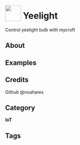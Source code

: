 # <img src="https://raw.githack.com/FortAwesome/Font-Awesome/master/svgs/solid/lightbulb.svg" card_color="#FFFFFF" width="50" height="50" style="vertical-align:bottom"/> Yeelight
Control yeelight bulb with mycroft

## About


## Examples

## Credits
Github @noahares

## Category
**IoT**

## Tags

